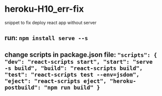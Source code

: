 # heroku-H10_err-fix
snippet to fix deploy react app without server

run:
`npm install serve --s`
---
change scripts in package.json file:
`"scripts": {
"dev": "react-scripts start",
"start": "serve -s build",
"build": "react-scripts build",
"test": "react-scripts test --env=jsdom",
"eject": "react-scripts eject",
"heroku-postbuild": "npm run build"
}`
---
